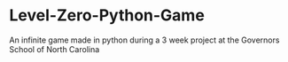# Level-Zero-Python-Game
An infinite game made in python during a 3 week project at the Governors School of North Carolina

